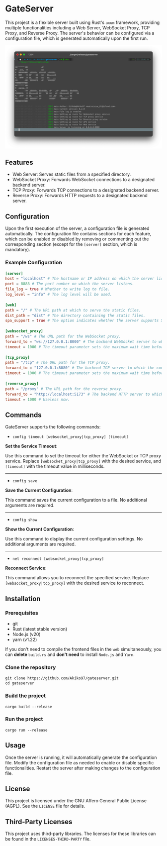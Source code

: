 # GateServer

This project is a flexible server built using Rust's `axum` framework, providing multiple functionalities including a Web Server, WebSocket Proxy, TCP Proxy, and Reverse Proxy. The server's behavior can be configured via a configuration file, which is generated automatically upon the first run.

![screenshot](./screenshots/screenshot1.png)

## Features

* Web Server: Serves static files from a specified directory.
* WebSocket Proxy: Forwards WebSocket connections to a designated backend server.
* TCP Proxy: Forwards TCP connections to a designated backend server.
* Reverse Proxy: Forwards HTTP requests to a designated backend server.

## Configuration

Upon the first execution of the server, a configuration file is generated automatically. The configuration file contains sections for each feature, which can be enabled or disabled by removing or commenting out the corresponding section (except for the `[server]` section, which is mandatory).

### Example Configuration

```toml
[server]
host = "localhost" # The hostname or IP address on which the server listens.
port = 8888 # The port number on which the server listens.
file_log = true # Whether to write log to file.
log_level = "info" # The log level will be used.

[web]
path = "/" # The URL path at which to serve the static files.
dist_path = "dist" # The directory containing the static files.
spa_support = true # The option indicates whether the server supports SPA.

[websocket_proxy]
path = "/ws" # The URL path for the WebSocket proxy.
forward_to = "ws://127.0.0.1:8000" # The backend WebSocket server to which the connections are forwarded.
timeout = 1000 # The timeout parameter sets the maximum wait time before a connection is closed.

[tcp_proxy]
path = "/tcp" # The URL path for the TCP proxy.
forward_to = "127.0.0.1:8080" # The backend TCP server to which the connections are forwarded.
timeout = 1000 # The timeout parameter sets the maximum wait time before a connection is closed.

[reverse_proxy]
path = "/proxy" # The URL path for the reverse proxy.
forward_to = "http://localhost:5173" # The backend HTTP server to which the requests are forwarded.
timeout = 1000 # Useless now.
```

## Commands

GateServer supports the following commands:

* `config timeout [websocket_proxy|tcp_proxy] [timeout]`

**Set the Service Timeout**:

Use this command to set the timeout for either the WebSocket or TCP proxy service. Replace `[websocket_proxy|tcp_proxy]` with the desired service, and `[timeout]` with the timeout value in milliseconds.

---

* `config save`

**Save the Current Configuration**:

This command saves the current configuration to a file. No additional arguments are required.

---

* `config show`

**Show the Current Configuration**:

Use this command to display the current configuration settings. No additional arguments are required.

---

* `net reconnect [websocket_proxy|tcp_proxy]`

**Reconnect Service**:

This command allows you to reconnect the specified service. Replace `[websocket_proxy|tcp_proxy]` with the desired service to reconnect.

## Installation

### Prerequisites

* git
* Rust (latest stable version)
* Node.js (v20)
* yarn (v1.22)

If you don't need to compile the frontend files in the `web` simultaneously, you can **delete** `build.rs` and **don't need** to install `Node.js` and `Yarn`.

### Clone the repository

```shell
git clone https://github.com/Akiko97/gateserver.git
cd gateserver
```

### Build the project

```shell
cargo build --release
```

### Run the project

```shell
cargo run --release
```

## Usage

Once the server is running, it will automatically generate the configuration file. Modify the configuration file as needed to enable or disable specific functionalities. Restart the server after making changes to the configuration file.

## License

This project is licensed under the GNU Affero General Public License (AGPL). See the `LICENSE` file for details.

## Third-Party Licenses

This project uses third-party libraries. The licenses for these libraries can be found in the `LICENSES-THIRD-PARTY` file.
